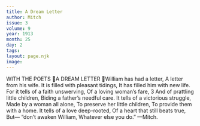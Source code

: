 ```yaml
---
title: A Dream Letter
author: Mitch
issue: 3
volume: 9
year: 1913
month: 25
day: 2
tags:
layout: page.njk
image:
---
```

WITH THE POETS A DREAM LETTER William has had a letter, A letter from his wife. It is filled with pleasant tidings, It has filled him with new life. For it tells of a faith unswerving, Of a loving woman’s fare, 3 And of prattling little children, Biding a father’s needful care. It tells of a victorious struggle, Made by a woman all alone, To preserve her little children, To provide them with a home. It tells of a love deep-rooted, Of a heart that still beats true, But— “don’t awaken William, Whatever else you do.” —Mitch. 

